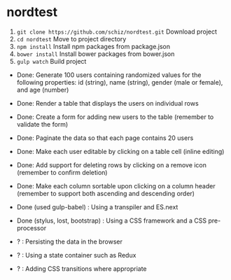# nordtest

1. `git clone https://github.com/schiz/nordtest.git` Download project
2. `cd nordtest` Move to project directory
3. `npm install` Install npm packages from package.json
4. `bower install` Install bower packages from bower.json
5. `gulp watch` Build project

- Done: Generate 100 users containing randomized values for the following properties: id (string), name (string), gender (male or female), and age (number)
- Done: Render a table that displays the users on individual rows
- Done: Create a form for adding new users to the table (remember to validate the form)
- Done: Paginate the data so that each page contains 20 users
- Done: Make each user editable by clicking on a table cell (inline editing)
- Done: Add support for deleting rows by clicking on a remove icon (remember to confirm deletion)
- Done: Make each column sortable upon clicking on a column header (remember to support both ascending and descending order)

- Done (used gulp-babel) : Using a transpiler and ES.next
- Done (stylus, lost, bootstrap) : Using a CSS framework and a CSS pre-processor
- ? : Persisting the data in the browser
- ? : Using a state container such as Redux
- ? : Adding CSS transitions where appropriate
